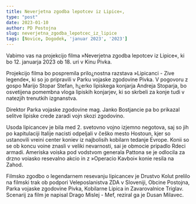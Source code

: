 ```yaml
---
title: Neverjetna zgodba lepotcev iz Lipice«,
type: "post"
date: 2023-01-10
author: PD Postojna
slug: neverjetna_zgodba_lepotcec_iz_lipice
tags: [Novice, Dogodek, 'januar 2023', '2023']
---
```


Vabimo vas na projekcijo filma »Neverjetna zgodba lepotcev iz Lipice«, ki bo 12. januarja 2023 ob 18. uri v Kinu Pivka.

Projekcijo filma bo pospremila prilo¿nostna razstava »Lipicanci - Zive legende«, ki so jo pripravili v Parku vojaske zgodovine Pivka. V pogovoru z gospo Marijo Stopar Stefan, h¿erko lipiskega konjarja Andreja Stoparja, bo osvetijena pomembna vloga lipiskih konjarjev, ki so skrbeli za konje tudi v natezjih trenutkih izgnanstva.

Direktor Parka vojaske zgodovine mag. Janko Bostjancie pa bo prikazal selitve lipiske crede zaradi vojn skozi zgodovino.

Usoda lipicancev je bila med 2. svetovno vojno izjemno negotova, saj so jih po kapitulaciji Italije nacisti odpeljali v češko mesto Hostoun, kjer so ustanovili vreini center koniev iz najbolisih kobilarn tedanje Evrope. Konii so se ob koncu voine znasli v veliki nevarnosti, sai je obmocie pripadlo Rdeci armadi. Ameriska voiska pod vodstvom generala Pattona se je odlocila za drzno voiasko resevalno akcio in z »Operacio Kavboi« konie resila na Zahod.

Filmsko zgodbo o legendarnem resevanju lipicancev je Drustvo Kolut prelilo na filmski trak ob podpori Veleposlanistva ZDA v Sloveniji, Obcine Postojna, Parka vojaske zgodovine Pivka, Kobilarne Lipica in Zavarovalnice Triglav. Scenarij za film je napisal Drago Mislej - Mef, reziral ga je Dusan Milavec.

